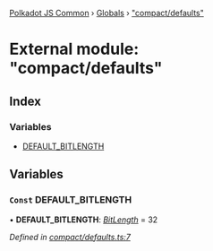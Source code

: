 [Polkadot JS Common](../README.md) › [Globals](../globals.md) › ["compact/defaults"](_compact_defaults_.md)

# External module: "compact/defaults"

## Index

### Variables

* [DEFAULT_BITLENGTH](_compact_defaults_.md#const-default_bitlength)

## Variables

### `Const` DEFAULT_BITLENGTH

• **DEFAULT_BITLENGTH**: *[BitLength](_compact_types_.md#bitlength)* = 32

*Defined in [compact/defaults.ts:7](https://github.com/polkadot-js/common/blob/6d9da39d/packages/util/src/compact/defaults.ts#L7)*
